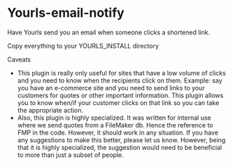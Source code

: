 # Yourls-email-notify
Have Yourls send you an email when someone clicks a shortened link.

Copy everything to your YOURLS_INSTALL directory

Caveats

* This plugin is really only useful for sites that have a low volume of clicks and you need to know when the recipients click on them.  Example: say you have an e-commerce site and you need to send links to your customers for quotes or other important information.  This plugin allows you to know when/if your customer clicks on that link so you can take the appropriate action.
* Also, this plugin is highly specialized.  It was written for internal use where we send quotes from a FileMaker db.  Hence the reference to FMP in the code.  However, it should work in any situation.  If you have any suggestions to make this better, please let us know.  However, being that it is highly specialized, the suggestion would need to be beneficial to more than just a subset of people.
